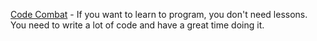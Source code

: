 

[Code Combat](http://codecombat.com/) - If you want to learn to program, you don't need lessons. You need to write a lot of code and have a great time doing it.
